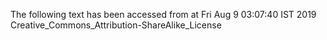 The following text has been accessed from at Fri Aug 9 03:07:40 IST 2019
Creative_Commons_Attribution-ShareAlike_License
